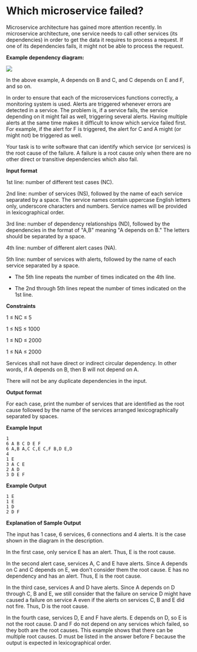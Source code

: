 # Which microservice failed?

Microservice architecture has gained more attention recently. In microservice architecture, one service needs to call other services (its dependencies) in order to get the data it requires to process a request. If one of its dependencies fails, it might not be able to process the request.

**Example dependency diagram:**

![](https://i.ibb.co/SsXdgR8/microservice.png)

In the above example, A depends on B and C, and C depends on E and F, and so on.

In order to ensure that each of the microservices functions correctly, a monitoring system is used. Alerts are triggered whenever errors are detected in a service. The problem is, if a service fails, the service depending on it might fail as well, triggering several alerts. Having multiple alerts at the same time makes it difficult to know which service failed first. For example, if the alert for F is triggered, the alert for C and A might (or might not) be triggered as well.

Your task is to write software that can identify which service (or services) is the root cause of the failure. A failure is a root cause only when there are no other direct or transitive dependencies which also fail.

**Input format**

1st line: number of different test cases (NC).

2nd line: number of services (NS), followed by the name of each service separated by a space. The service names contain uppercase English letters only, underscore characters and numbers. Service names will be provided in lexicographical order.

3rd line: number of dependency relationships (ND), followed by the dependencies in the format of "A,B" meaning "A depends on B." The letters should be separated by a space.

4th line: number of different alert cases (NA).

5th line: number of services with alerts, followed by the name of each service separated by a space.

* The 5th line repeats the number of times indicated on the 4th line.

* The 2nd through 5th lines repeat the number of times indicated on the 1st line.

**Constraints**

1 ≤ NC ≤ 5

1 ≤ NS ≤ 1000

1 ≤ ND ≤ 2000

1 ≤ NA ≤ 2000

Services shall not have direct or indirect circular dependency. In other words, if A depends on B, then B will not depend on A.

There will not be any duplicate dependencies in the input.

**Output format**

For each case, print the number of services that are identified as the root cause followed by the name of the services arranged lexicographically separated by spaces.

**Example Input**
```
1
6 A B C D E F
6 A,B A,C C,E C,F B,D E,D
4
1 E
3 A C E
2 A D
3 D E F
```
**Example Output**
```
1 E
1 E
1 D
2 D F
```
**Explanation of Sample Output**

The input has 1 case, 6 services, 6 connections and 4 alerts. It is the case shown in the diagram in the description.

In the first case, only service E has an alert. Thus, E is the root cause.

In the second alert case, services A, C and E have alerts. Since A depends on C and C depends on E, we don't consider them the root cause. E has no dependency and has an alert. Thus, E is the root cause.

In the third case, services A and D have alerts. Since A depends on D through C, B and E, we still consider that the failure on service D might have caused a failure on service A even if the alerts on services C, B and E did not fire. Thus, D is the root cause.

In the fourth case, services D, E and F have alerts. E depends on D, so E is not the root cause. D and F do not depend on any services which failed, so they both are the root causes. This example shows that there can be multiple root causes. D must be listed in the answer before F because the output is expected in lexicographical order.
